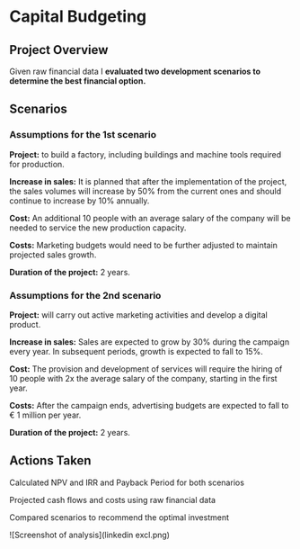 # Capital Budgeting
## Project Overview

Given raw financial data I **evaluated two development scenarios to determine the best financial option.**

## Scenarios

### Assumptions for the 1st scenario

**Project:** to build a factory, including buildings and machine tools required for production.

**Increase in sales:** It is planned that after the implementation of the project, the sales volumes will increase by 50% from the current ones and should continue to increase by 10% annually.

**Cost:** An additional 10 people with an average salary of the company will be needed to service the new production capacity.

**Costs:** Marketing budgets would need to be further adjusted to maintain projected sales growth.

**Duration of the project:** 2 years.



### Assumptions for the 2nd scenario

**Project:** will carry out active marketing activities and develop a digital product.

**Increase in sales:** Sales are expected to grow by 30% during the campaign every year. In subsequent periods, growth is expected to fall to 15%.

**Cost:** The provision and development of services will require the hiring of 10 people with 2x the average salary of the company, starting in the first year.

**Costs:** After the campaign ends, advertising budgets are expected to fall to € 1 million per year.

**Duration of the project:** 2 years.

## Actions Taken

Calculated NPV and IRR and Payback Period for both scenarios

Projected cash flows and costs using raw financial data

Compared scenarios to recommend the optimal investment

![Screenshot of analysis](linkedin excl.png)
